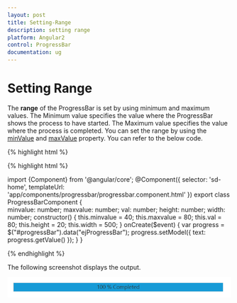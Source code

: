 ```yaml
---
layout: post
title: Setting-Range
description: setting range
platform: Angular2
control: ProgressBar
documentation: ug
---
```


# Setting Range

The **range** of the ProgressBar is set by using minimum and maximum values. The Minimum value specifies the value where the ProgressBar shows the process to have started. The Maximum value specifies the value where the process is completed. You can set the range by using the [minValue](https://help.syncfusion.com/api/js/ejprogressbar#members:minvalue) and [maxValue](https://help.syncfusion.com/api/js/ejprogressbar#members:maxvalue) property. You can refer to the below code.

{% highlight html %}

<div class="control">
    <ej-progressbar id="progressBar" [minValue]="minvalue" [maxValue]="maxvalue" [value]="val" [height]="height" [width]="width" (create)="onCreate($event)"></ej-progressbar>  
</div>

{% highlight html %}

import {Component} from '@angular/core';
@Component({
selector: 'sd-home',
templateUrl: 'app/components/progressbar/progressbar.component.html'
})
export class ProgressBarComponent {  
    minvalue: number;
    maxvalue: number;
    val: number;
    height: number;
    width: number;
    constructor() {
        this.minvalue = 40;
        this.maxvalue = 80;
        this.val = 80;
        this.height = 20;
        this.width = 500;
    }
    onCreate($event) {
        var progress = $("#progressBar").data("ejProgressBar");
        progress.setModel({ text: progress.getValue() });
    }
}

{% endhighlight %}

The following screenshot displays the output.

![](Setting-Range_images/Setting-Range_img1.png)
